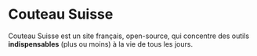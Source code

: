 # Couteau Suisse
Couteau Suisse est un site français, open-source, qui concentre des outils **indispensables** (plus ou moins) à la vie de tous les jours.
